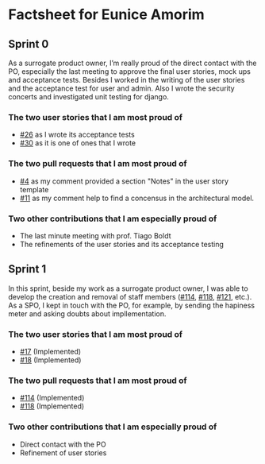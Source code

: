 # Factsheet for Eunice Amorim

## Sprint 0

As a surrogate product owner, I’m really proud of the direct contact with the PO, especially the last meeting to approve the final user stories, mock ups and acceptance tests. Besides I worked in the writing of the user stories and the acceptance test for user and admin. Also I wrote the security concerts and investigated unit testing for django.

### The two user stories that I am most proud of

-   [#26](https://github.com/FEUP-MEIC-DS-2022-1MEIC03/shift_planner_project/issues/26) as I wrote its acceptance tests
-   [#30](https://github.com/FEUP-MEIC-DS-2022-1MEIC03/shift_planner_project/issues/30) as it is one of ones that I wrote

### The two pull requests that I am most proud of

-   [#4](https://github.com/FEUP-MEIC-DS-2022-1MEIC03/shift_planner_project/pull/4) as my comment provided a section "Notes" in the user story template
-   [#11](https://github.com/FEUP-MEIC-DS-2022-1MEIC03/shift_planner_project/pull/11) as my comment help to find a concensus in the architectural model.

### Two other contributions that I am especially proud of

-   The last minute meeting with prof. Tiago Boldt
-   The refinements of the user stories and its acceptance testing

## Sprint 1

In this sprint, beside my work as a surrogate product owner, I was able to develop the creation and removal of staff members ([#114](https://github.com/FEUP-MEIC-DS-2022-1MEIC03/shift_planner_project/pull/114), [#118](https://github.com/FEUP-MEIC-DS-2022-1MEIC03/shift_planner_project/pull/118), [#121](https://github.com/FEUP-MEIC-DS-2022-1MEIC03/shift_planner_project/pull/121), etc.). As a SPO, I kept in touch with the PO, for example, by sending the hapiness meter and asking doubts about impllementation.

### The two user stories that I am most proud of

-   [#17](https://github.com/FEUP-MEIC-DS-2022-1MEIC03/shift_planner_project/issues/17) (Implemented)
-   [#18](https://github.com/FEUP-MEIC-DS-2022-1MEIC03/shift_planner_project/issues/18) (Implemented)

### The two pull requests that I am most proud of

-   [#114](https://github.com/FEUP-MEIC-DS-2022-1MEIC03/shift_planner_project/pull/114) (Implemented)
-   [#118](https://github.com/FEUP-MEIC-DS-2022-1MEIC03/shift_planner_project/pull/118) (Implemented)

### Two other contributions that I am especially proud of

-   Direct contact with the PO
-   Refinement of user stories
